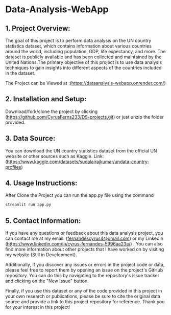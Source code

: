 # Data-Analysis-WebApp
## 1. Project Overview: 
 The goal of this project is to perform data analysis on the UN country statistics dataset, which contains information about various countries around the world, including population, GDP, life expectancy, and more. The dataset is publicly available and has been collected and maintained by the United Nations.The primary objective of this project is to use data analysis techniques to gain insights into different aspects of the countries included in the dataset.
 
 The Project can be Viewed at :(https://dataanalysis-webapp.onrender.com/)

## 2. Installation and Setup: 
 Download/fork/clone the project by clicking (https://github.com/CyrusFerns233/DS-projects.git) or just unzip the folder provided.

## 3. Data Source: 
 You can download the UN country statistics dataset from the official UN website or other sources such as Kaggle. 
 Link: (https://www.kaggle.com/datasets/sudalairajkumar/undata-country-profiles)

## 4. Usage Instructions: 
After Clone the Project you can run the app.py file using the command 
```python
streamlit run app.py
```

## 5. Contact Information: 
If you have any questions or feedback about this data analysis project, you can contact me at my email: (fernandescyrus4@gmail.com) or my LinkedIn (https://www.linkedin.com/in/cyrus-fernandes-5996aa23a/) . You can also find more information about other projects that I have worked on by visiting my website (Still in Development).

Additionally, if you discover any issues or errors in the project code or data, please feel free to report them by opening an issue on the project's GitHub repository. You can do this by navigating to the repository's issue tracker and clicking on the "New Issue" button.

Finally, if you use this dataset or any of the code provided in this project in your own research or publications, please be sure to cite the original data source and provide a link to this project repository for reference. Thank you for your interest in this project!
